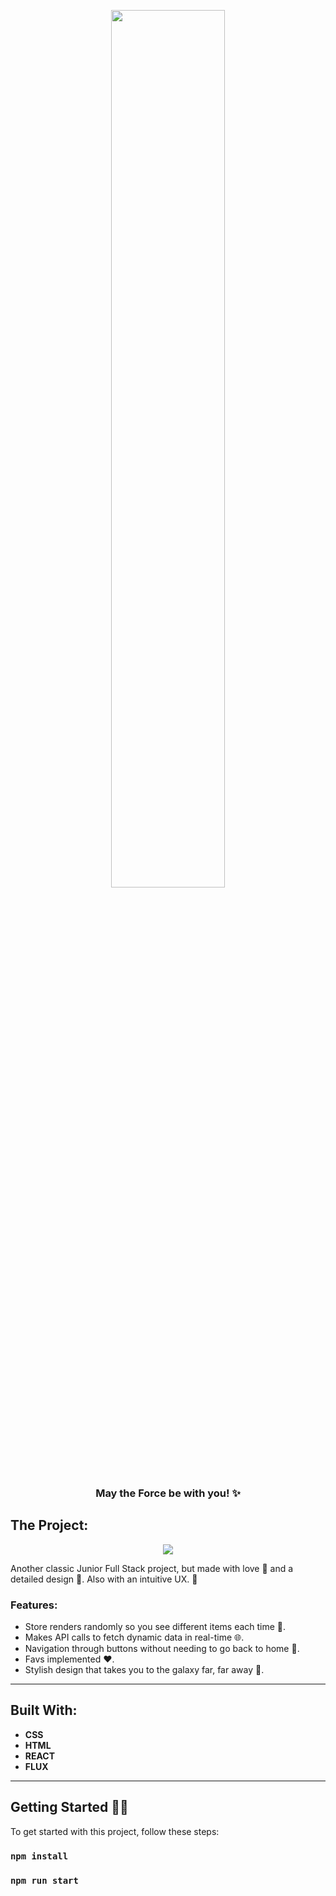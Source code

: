 <p align="center">
  <!-- PROJECT LOGO -->
  <img src="https://res.cloudinary.com/dtr9ffwyc/image/upload/v1737672830/logo_laxowd_anxkjk.png" align="center" width="60%" />
  <h3 align="center">May the Force be with you! ✨</h3>
</p>

## The Project:
<p align="center">
  <img src="https://res.cloudinary.com/dtr9ffwyc/image/upload/v1737672831/readme-star-wars_w8fawa.jpg" />
</p>

Another classic Junior Full Stack project, but made with love 💖 and a detailed design 🎨. Also with an intuitive UX. 🚀

### Features:

- Store renders randomly so you see different items each time 🔄.
- Makes API calls to fetch dynamic data in real-time 🌐.
- Navigation through buttons without needing to go back to home 🔘.
- Favs implemented ❤️.
- Stylish design that takes you to the galaxy far, far away 🌠.
---

## Built With:

- **CSS**  
- **HTML**
- **REACT**
- **FLUX**

---


## Getting Started ☝🏻

To get started with this project, follow these steps:

### `npm install`
### `npm run start`
